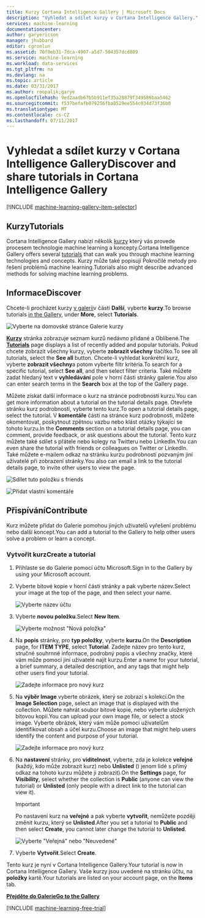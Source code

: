 ```yaml
---
title: Kurzy Cortana Intelligence Gallery | Microsoft Docs
description: "Vyhledat a sdílet kurzy v Cortana Intelligence Gallery."
services: machine-learning
documentationcenter: 
author: garyericson
manager: jhubbard
editor: cgronlun
ms.assetid: 70f0eb31-7dca-4907-a5d7-504357dcd889
ms.service: machine-learning
ms.workload: data-services
ms.tgt_pltfrm: na
ms.devlang: na
ms.topic: article
ms.date: 03/31/2017
ms.author: roopalik;garye
ms.openlocfilehash: 9ed2aadb67b5b911ef35a28879f349586baa5462
ms.sourcegitcommit: f537befafb079256fba0529ee554c034d73f36b0
ms.translationtype: MT
ms.contentlocale: cs-CZ
ms.lasthandoff: 07/11/2017
---
```

# <a name="discover-and-share-tutorials-in-cortana-intelligence-gallery"></a><span data-ttu-id="201a4-103">Vyhledat a sdílet kurzy v Cortana Intelligence Gallery</span><span class="sxs-lookup"><span data-stu-id="201a4-103">Discover and share tutorials in Cortana Intelligence Gallery</span></span>
[!INCLUDE [machine-learning-gallery-item-selector](../../includes/machine-learning-gallery-item-selector.md)]

## <a name="tutorials"></a><span data-ttu-id="201a4-104">Kurzy</span><span class="sxs-lookup"><span data-stu-id="201a4-104">Tutorials</span></span>
<span data-ttu-id="201a4-105">Cortana Intelligence Gallery nabízí několik [kurzy](https://gallery.cortanaintelligence.com/tutorials) který vás provede procesem technologie machine learning a koncepty.</span><span class="sxs-lookup"><span data-stu-id="201a4-105">Cortana Intelligence Gallery offers several [tutorials](https://gallery.cortanaintelligence.com/tutorials) that can walk you through machine learning technologies and concepts.</span></span> <span data-ttu-id="201a4-106">Kurzy může také popisují Pokročilé metody pro řešení problémů machine learning.</span><span class="sxs-lookup"><span data-stu-id="201a4-106">Tutorials also might describe advanced methods for solving machine learning problems.</span></span>

## <a name="discover"></a><span data-ttu-id="201a4-107">Informace</span><span class="sxs-lookup"><span data-stu-id="201a4-107">Discover</span></span>
<span data-ttu-id="201a4-108">Chcete-li procházet kurzy [v galerii](http://gallery.cortanaintelligence.com)v části **Další**, vyberte **kurzy**.</span><span class="sxs-lookup"><span data-stu-id="201a4-108">To browse tutorials [in the Gallery](http://gallery.cortanaintelligence.com), under **More**, select **Tutorials**.</span></span>

![Vyberte na domovské stránce Galerie kurzy](media/machine-learning-gallery-tutorials/select-tutorials-in-gallery.png)

<span data-ttu-id="201a4-110"> **[Kurzy](https://gallery.cortanaintelligence.com/tutorials)**  stránka zobrazuje seznam kurzů nedávno přidané a Oblíbené.</span><span class="sxs-lookup"><span data-stu-id="201a4-110">The **[Tutorials](https://gallery.cortanaintelligence.com/tutorials)** page displays a list of recently added and popular tutorials.</span></span> <span data-ttu-id="201a4-111">Pokud chcete zobrazit všechny kurzy, vyberte **zobrazit všechny** tlačítko.</span><span class="sxs-lookup"><span data-stu-id="201a4-111">To see all tutorials, select the **See all** button.</span></span> <span data-ttu-id="201a4-112">Chcete-li vyhledat konkrétní kurz, vyberte **zobrazit všechny**a potom vyberte filtr kritéria.</span><span class="sxs-lookup"><span data-stu-id="201a4-112">To search for a specific tutorial, select **See all**, and then select filter criteria.</span></span> <span data-ttu-id="201a4-113">Také můžete zadat hledaný text v **vyhledávání** pole v horní části stránky galerie.</span><span class="sxs-lookup"><span data-stu-id="201a4-113">You also can enter search terms in the **Search** box at the top of the Gallery page.</span></span>

<span data-ttu-id="201a4-114">Můžete získat další informace o kurz na stránce podrobností kurzu.</span><span class="sxs-lookup"><span data-stu-id="201a4-114">You can get more information about a tutorial on the tutorial details page.</span></span> <span data-ttu-id="201a4-115">Otevřete stránku kurz podrobnosti, vyberte tento kurz.</span><span class="sxs-lookup"><span data-stu-id="201a4-115">To open a tutorial details page, select the tutorial.</span></span> <span data-ttu-id="201a4-116">V **komentáře** části na stránce kurz podrobnosti, můžete okomentovat, poskytnout zpětnou vazbu nebo klást otázky týkající se tohoto kurzu.</span><span class="sxs-lookup"><span data-stu-id="201a4-116">In the **Comments** section on a tutorial details page, you can comment, provide feedback, or ask questions about the tutorial.</span></span> <span data-ttu-id="201a4-117">Tento kurz můžete také sdílet s přátele nebo kolegy na Twitteru nebo LinkedIn.</span><span class="sxs-lookup"><span data-stu-id="201a4-117">You can even share the tutorial with friends or colleagues on Twitter or LinkedIn.</span></span> <span data-ttu-id="201a4-118">Také můžete e-mailem odkaz na stránku kurzu podrobností pozvaným jiní uživatelé při zobrazení stránky.</span><span class="sxs-lookup"><span data-stu-id="201a4-118">You also can email a link to the tutorial details page, to invite other users to view the page.</span></span>

![Sdílet tuto položku s friends](media/machine-learning-gallery-how-to-use-contribute-publish/share-links.png)

![Přidat vlastní komentáře](media/machine-learning-gallery-how-to-use-contribute-publish/comments.png)

## <a name="contribute"></a><span data-ttu-id="201a4-121">Přispívání</span><span class="sxs-lookup"><span data-stu-id="201a4-121">Contribute</span></span>
<span data-ttu-id="201a4-122">Kurz můžete přidat do Galerie pomohou jiných uživatelů vyřešení problému nebo další koncept.</span><span class="sxs-lookup"><span data-stu-id="201a4-122">You can add a tutorial to the Gallery to help other users solve a problem or learn a concept.</span></span>

### <a name="create-a-tutorial"></a><span data-ttu-id="201a4-123">Vytvořit kurz</span><span class="sxs-lookup"><span data-stu-id="201a4-123">Create a tutorial</span></span>

1. <span data-ttu-id="201a4-124">Přihlaste se do Galerie pomocí účtu Microsoft.</span><span class="sxs-lookup"><span data-stu-id="201a4-124">Sign in to the Gallery by using your Microsoft account.</span></span>

2. <span data-ttu-id="201a4-125">Vyberte bitové kopie v horní části stránky a pak vyberte název.</span><span class="sxs-lookup"><span data-stu-id="201a4-125">Select your image at the top of the page, and then select your name.</span></span>
  
    ![Vyberte název účtu](media/machine-learning-gallery-tutorials/click-account-name.png)

3. <span data-ttu-id="201a4-127">Vyberte **novou položku**.</span><span class="sxs-lookup"><span data-stu-id="201a4-127">Select **New Item**.</span></span>
  
    ![Vyberte možnost "Nová položka"](media/machine-learning-gallery-collections/click-new-item.png)

4. <span data-ttu-id="201a4-129">Na **popis** stránky, pro **typ položky**, vyberte **kurzu**.</span><span class="sxs-lookup"><span data-stu-id="201a4-129">On the **Description** page, for **ITEM TYPE**, select **Tutorial**.</span></span> <span data-ttu-id="201a4-130">Zadejte název pro tento kurz, stručné souhrnné informace, podrobný popis a všechny značky, které vám může pomoci jiní uživatelé najít kurzu.</span><span class="sxs-lookup"><span data-stu-id="201a4-130">Enter a name for your tutorial, a brief summary, a detailed description, and any tags that might help other users find your tutorial.</span></span>
  
    ![Zadejte informace pro nový kurz](media/machine-learning-gallery-tutorials/create-tutorial-page-1.png)
5. <span data-ttu-id="201a4-132">Na **výběr Image** vyberte obrázek, který se zobrazí s kolekcí.</span><span class="sxs-lookup"><span data-stu-id="201a4-132">On the **Image Selection** page, select an image that is displayed with the collection.</span></span> <span data-ttu-id="201a4-133">Můžete nahrát soubor bitové kopie, nebo vyberte uložených bitovou kopii.</span><span class="sxs-lookup"><span data-stu-id="201a4-133">You can upload your own image file, or select a stock image.</span></span> <span data-ttu-id="201a4-134">Vyberte obrázek, který vám může pomoci uživatelům identifikovat obsah a účel kurzu.</span><span class="sxs-lookup"><span data-stu-id="201a4-134">Choose an image that might help users identify the content and purpose of your tutorial.</span></span>
  
    ![Zadejte informace pro nový kurz](media/machine-learning-gallery-tutorials/create-tutorial-page-2.png)

6. <span data-ttu-id="201a4-136">Na **nastavení** stránky, pro **viditelnost**, vyberte, zda je kolekce **veřejné** (každý, kdo může zobrazit kurz) nebo **Unlisted** () jenom lidé s přímý odkaz na tohoto kurzu můžete ji zobrazit).</span><span class="sxs-lookup"><span data-stu-id="201a4-136">On the **Settings** page, for **Visibility**, select whether the collection is **Public** (anyone can view the tutorial) or **Unlisted** (only people with a direct link to the tutorial can view it).</span></span>
  
    > [!IMPORTANT]
    > <span data-ttu-id="201a4-137">Po nastavení kurz na **veřejné** a pak vyberte **vytvořit**, nemůžete později změnit kurzu, který se **Unlisted**.</span><span class="sxs-lookup"><span data-stu-id="201a4-137">After you set a tutorial to **Public** and then select **Create**, you cannot later change the tutorial to **Unlisted**.</span></span>
    > 
    > 
  
    ![Vyberte "Veřejná" nebo "Neuvedené"](media/machine-learning-gallery-tutorials/create-tutorial-page-3.png)

7. <span data-ttu-id="201a4-139">Vyberte **Vytvořit**.</span><span class="sxs-lookup"><span data-stu-id="201a4-139">Select **Create**.</span></span>

<span data-ttu-id="201a4-140">Tento kurz je nyní v Cortana Intelligence Gallery.</span><span class="sxs-lookup"><span data-stu-id="201a4-140">Your tutorial is now in Cortana Intelligence Gallery.</span></span> <span data-ttu-id="201a4-141">Vaše kurzy jsou uvedené na stránku účtu, na **položky** kartě.</span><span class="sxs-lookup"><span data-stu-id="201a4-141">Your tutorials are listed on your account page, on the **Items** tab.</span></span>

<span data-ttu-id="201a4-142">**[Přejděte do Galerie](http://gallery.cortanaintelligence.com)**</span><span class="sxs-lookup"><span data-stu-id="201a4-142">**[Go to the Gallery](http://gallery.cortanaintelligence.com)**</span></span>

[!INCLUDE [machine-learning-free-trial](../../includes/machine-learning-free-trial.md)]

